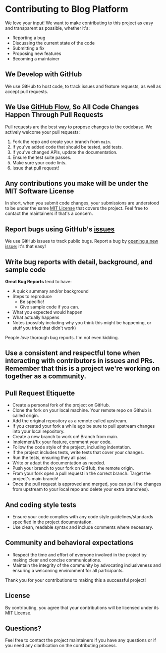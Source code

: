 # Contributing to Blog Platform

We love your input! We want to make contributing to this project as easy and transparent as possible, whether it's:
- Reporting a bug
- Discussing the current state of the code
- Submitting a fix
- Proposing new features
- Becoming a maintainer

## We Develop with GitHub
We use GitHub to host code, to track issues and feature requests, as well as accept pull requests.

## We Use [GitHub Flow](https://guides.github.com/introduction/flow/index.html), So All Code Changes Happen Through Pull Requests
Pull requests are the best way to propose changes to the codebase. We actively welcome your pull requests:
1. Fork the repo and create your branch from `main`.
2. If you've added code that should be tested, add tests.
3. If you've changed APIs, update the documentation.
4. Ensure the test suite passes.
5. Make sure your code lints.
6. Issue that pull request!

## Any contributions you make will be under the MIT Software License
In short, when you submit code changes, your submissions are understood to be under the same [MIT License](LICENSE.md) that covers the project. Feel free to contact the maintainers if that's a concern.

## Report bugs using GitHub's [issues](https://github.com/your-github-username/blog-platform/issues)
We use GitHub issues to track public bugs. Report a bug by [opening a new issue](https://github.com/your-github-username/blog_platform/issues/new); it's that easy!

## Write bug reports with detail, background, and sample code
**Great Bug Reports** tend to have:
- A quick summary and/or background
- Steps to reproduce
    - Be specific!
    - Give sample code if you can.
- What you expected would happen
- What actually happens
- Notes (possibly including why you think this might be happening, or stuff you tried that didn't work)

People *love* thorough bug reports. I'm not even kidding.

## Use a consistent and respectful tone when interacting with contributors in issues and PRs. Remember that this is a project we're working on together as a community.

## Pull Request Etiquette
- Create a personal fork of the project on GitHub.
- Clone the fork on your local machine. Your remote repo on Github is called origin.
- Add the original repository as a remote called upstream.
- If you created your fork a while ago be sure to pull upstream changes into your local repository.
- Create a new branch to work on! Branch from main.
- Implement/fix your feature, comment your code.
- Follow the code style of the project, including indentation.
- If the project includes tests, write tests that cover your changes.
- Run the tests, ensuring they all pass.
- Write or adapt the documentation as needed.
- Push your branch to your fork on GitHub, the remote origin.
- From your fork open a pull request in the correct branch. Target the project's main branch!
- Once the pull request is approved and merged, you can pull the changes from upstream to your local repo and delete your extra branch(es).

## And coding style tests
- Ensure your code complies with any code style guidelines/standards specified in the project documentation.
- Use clean, readable syntax and include comments where necessary.

## Community and behavioral expectations
- Respect the time and effort of everyone involved in the project by making clear and concise communications.
- Maintain the integrity of the community by advocating inclusiveness and ensuring a welcoming environment for all participants.

Thank you for your contributions to making this a successful project!

## License
By contributing, you agree that your contributions will be licensed under its MIT License.

## Questions?
Feel free to contact the project maintainers if you have any questions or if you need any clarification on the contributing process.
